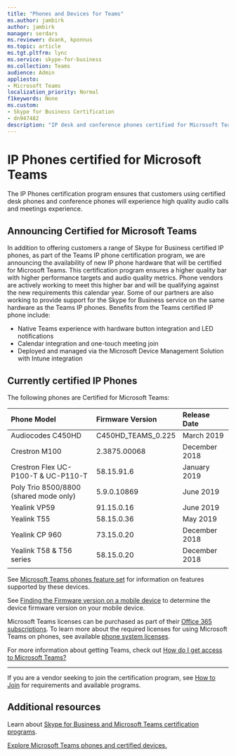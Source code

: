 ```yaml
---
title: "Phones and Devices for Teams"
ms.author: jambirk
author: jambirk
manager: serdars
ms.reviewer: dvank, kponnus
ms.topic: article
ms.tgt.pltfrm: lync
ms.service: skype-for-business
ms.collection: Teams
audience: Admin
appliesto:
- Microsoft Teams
localization_priority: Normal
f1keywords: None
ms.custom:
- Skype for Business Certification
- dn947482
description: "IP desk and conference phones certified for Microsoft Teams"
---
```


# IP Phones certified for Microsoft Teams

The IP Phones certification program ensures that customers using certified desk phones and conference phones will experience high quality audio calls and meetings experience.

## Announcing Certified for Microsoft Teams

In addition to offering customers a range of Skype for Business certified IP phones, as part of the Teams IP phone certification program, we are announcing the availability of new IP phone hardware that will be certified for Microsoft Teams. This certification program ensures a higher quality bar with higher performance targets and audio quality metrics. Phone vendors are actively working to meet this higher bar and will be qualifying against the new requirements this calendar year. Some of our partners are also working to provide support for the Skype for Business service on the same hardware as the Teams IP phones. Benefits from the Teams certified IP phone include:

- Native Teams experience with hardware button integration and LED notifications
- Calendar integration and one-touch meeting join
- Deployed and managed via the Microsoft Device Management Solution with Intune integration

## Currently certified IP Phones

The following phones are Certified for Microsoft Teams:

|Phone Model|Firmware Version|Release Date |
|:---|:---|:---|
|Audiocodes C450HD | C450HD_TEAMS_0.225 | March 2019|
|Crestron M100|2.3875.00068|December 2018|
|Crestron Flex UC-P100-T & UC-P110-T  | 58.15.91.6 |January 2019|
|Poly Trio 8500/8800 (shared mode only)| 5.9.0.10869|June 2019|
|Yealink VP59 | 91.15.0.16 |June 2019|
|Yealink T55 | 58.15.0.36 |May 2019|
|Yealink CP 960 |73.15.0.20|December 2018|
|Yealink T58 & T56 series |58.15.0.20|December 2018|
||||

See [Microsoft Teams phones feature set](/MicrosoftTeams/phones-for-teams#microsoft-teams-phones-feature-set) for information on features supported by these devices.

See [Finding the Firmware version on a mobile device](/MicrosoftTeams/phones-for-teams#finding-the-firmware-version-on-a-mobile-device) to determine the device firmware version on your mobile device.

Microsoft Teams licenses can be purchased as part of their [Office 365 subscriptions](/MicrosoftTeams/Office-365-licensing.md). To learn more about the required licenses for using Microsoft Teams on phones, see available [phone system licenses](https://products.office.com/microsoft-teams/voice-calling).

For more information about getting Teams, check out [How do I get access to Microsoft Teams?](https://support.office.com/article/fc7f1634-abd3-4f26-a597-9df16e4ca65b)

* * *

If you are a vendor seeking to join the certification program, see [How to Join](https://docs.microsoft.com/en-us/skypeforbusiness/certification/how-to-join) for requirements and available programs.

## Additional resources

Learn about [Skype for Business and Microsoft Teams certification programs](https://docs.microsoft.com/SkypeForBusiness/certification/overview).

[Explore Microsoft Teams phones and certified devices.](https://products.office.com/en-us/microsoft-teams/across-devices/devices)

